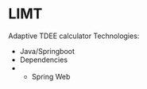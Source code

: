 # LIMT
 Adaptive TDEE calculator
 Technologies:
 - Java/Springboot
 - Dependencies
 - - Spring Web
 
